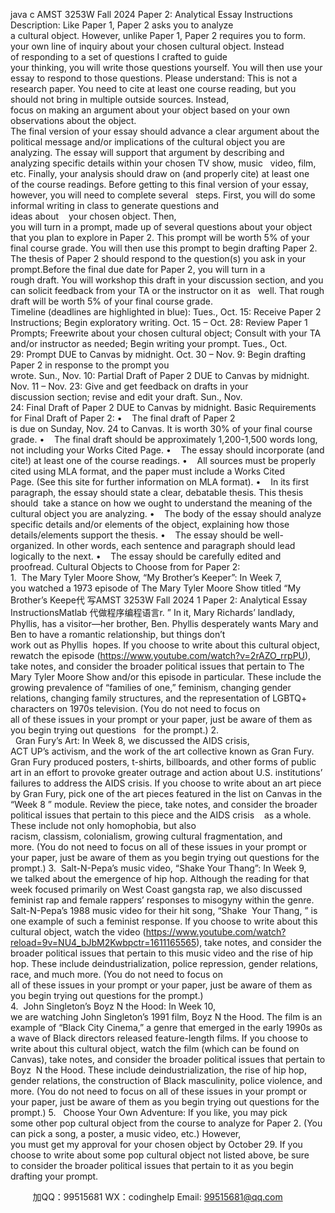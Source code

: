 java c
AMST 3253W
Fall 2024
Paper 2: Analytical Essay Instructions
Description:
Like Paper 1, Paper 2 asks you to analyze a cultural object. However, unlike Paper 1, Paper 2 requires you to form. your own line of inquiry about your chosen cultural object. Instead of responding to a set of questions I crafted to guide your thinking, you will write those questions yourself. You will then use your essay to respond to those questions.
Please understand: This is not a research paper. You need to cite at least one course reading, but you should not bring in multiple outside sources. Instead, focus on making an argument about your object based on your own observations about the object.
The final version of your essay should advance a clear argument about the political message and/or implications of the cultural object you are analyzing. The essay will support that argument by describing and analyzing specific details within your chosen TV show, music   video, film, etc. Finally, your analysis should draw on (and properly cite) at least one of the course readings.
Before getting to this final version of your essay, however, you will need to complete several   steps. First, you will do some informal writing in class to generate questions and ideas about    your chosen object. Then, you will turn in a prompt, made up of several questions about your object that you plan to explore in Paper 2. This prompt will be worth 5% of your final course grade.
You will then use this prompt to begin drafting Paper 2. The thesis of Paper 2 should respond to the question(s) you ask in your prompt.Before the final due date for Paper 2, you will turn in a rough draft. You will workshop this draft in your discussion section, and you can solicit feedback from your TA or the instructor on it as   well. That rough draft will be worth 5% of your final course grade.
Timeline (deadlines are highlighted in blue):
Tues., Oct. 15: Receive Paper 2 Instructions; Begin exploratory writing.
Oct. 15 – Oct. 28: Review Paper 1 Prompts; Freewrite about your chosen cultural object; Consult with your TA and/or instructor as needed; Begin writing your prompt.
Tues., Oct. 29: Prompt DUE to Canvas by midnight.
Oct. 30 – Nov. 9: Begin drafting Paper 2 in response to the prompt you wrote. Sun., Nov. 10: Partial Draft of Paper 2 DUE to Canvas by midnight.
Nov. 11 – Nov. 23: Give and get feedback on drafts in your discussion section; revise and edit your draft.
Sun., Nov. 24: Final Draft of Paper 2 DUE to Canvas by midnight.
Basic Requirements for Final Draft of Paper 2:
•    The final draft of Paper 2 is due on Sunday, Nov. 24 to Canvas. It is worth 30% of your final course grade.
•    The final draft should be approximately 1,200-1,500 words long, not including your Works Cited Page.
•    The essay should incorporate (and cite!) at least one of the course readings.
•    All sources must be properly cited using MLA format, and the paper must include a Works Cited Page. (See this site for further information on MLA format).
•    In its first paragraph, the essay should state a clear, debatable thesis. This thesis should  take a stance on how we ought to understand the meaning of the cultural object you are analyzing.
•    The body of the essay should analyze specific details and/or elements of the object, explaining how those details/elements support the thesis.
•    The essay should be well-organized. In other words, each sentence and paragraph should lead logically to the next.
•    The essay should be carefully edited and proofread.
Cultural Objects to Choose from for Paper 2:
1.  The Mary Tyler Moore Show, “My Brother’s Keeper”: In Week 7, you watched a 1973 episode of The Mary Tyler Moore Show titled “My Brother’s Keepe代 写AMST 3253W Fall 2024 1 Paper 2: Analytical Essay InstructionsMatlab
代做程序编程语言r. ” In it, Mary
Richards’ landlady, Phyllis, has a visitor—her brother, Ben. Phyllis desperately wants Mary and Ben to have a romantic relationship, but things don’t work out as Phyllis  hopes.
If you choose to write about this cultural object, rewatch the episode
(https://www.youtube.com/watch?v=2rAZO_rrpPU), take notes, and consider the
broader political issues that pertain to The Mary Tyler Moore Show and/or this episode in particular. These include the growing prevalence of “families of one,” feminism, changing gender relations, changing family structures, and the representation of LGBTQ+ characters on 1970s television. (You do not need to focus on all of these issues in your prompt or your paper, just be aware of them as you begin trying out questions   for the prompt.)
2.   Gran Fury’s Art: In Week 8, we discussed the AIDS crisis, ACT UP’s activism, and the work of the art collective known as Gran Fury. Gran Fury produced posters, t-shirts, billboards, and other forms of public art in an effort to provoke greater outrage and action about U.S. institutions’ failures to address the AIDS crisis.
If you choose to write about an art piece by Gran Fury, pick one of the art pieces featured in the list on Canvas in the “Week 8 ” module. Review the piece, take notes, and consider the broader political issues that pertain to this piece and the AIDS crisis    as a whole. These include not only homophobia, but also racism, classism, colonialism, growing cultural fragmentation, and more. (You do not need to focus on all of these issues in your prompt or your paper, just be aware of them as you begin trying out questions for the prompt.)
3.  Salt-N-Pepa’s music video, “Shake Your Thang”: In Week 9, we talked about the
emergence of hip hop. Although the reading for that week focused primarily on West Coast gangsta rap, we also discussed feminist rap and female rappers’ responses to misogyny within the genre. Salt-N-Pepa’s 1988 music video for their hit song, “Shake  Your Thang, ” is one example of such a feminist response.
If you choose to write about this cultural object, watch the video
(https://www.youtube.com/watch?reload=9v=NU4_bJbM2Kwbpctr=1611165565), take notes, and consider the broader political issues that pertain to this music video and the rise of hip hop. These include deindustrialization, police repression, gender relations, race, and much more. (You do not need to focus on all of these issues in your prompt or your paper, just be aware of them as you begin trying out questions for the prompt.)
4.  John Singleton’s Boyz N the Hood: In Week 10, we are watching John Singleton’s 1991 film, Boyz N the Hood. The film is an example of “Black City Cinema,” a genre that emerged in the early 1990s as a wave of Black directors released feature-length films.
If you choose to write about this cultural object, watch the film (which can be found on Canvas), take notes, and consider the broader political issues that pertain to Boyz  N the Hood. These include deindustrialization, the rise of hip hop, gender relations, the construction of Black masculinity, police violence, and more. (You do not need to focus on all of these issues in your prompt or your paper, just be aware of them as you begin trying out questions for the prompt.)
5.   Choose Your Own Adventure: If you like, you may pick some other pop cultural object from the course to analyze for Paper 2. (You can pick a song, a poster, a music video, etc.) However, you must get my approval for your chosen object by October 29.
If you choose to write about some pop cultural object not listed above, be sure to consider the broader political issues that pertain to it as you begin drafting your prompt.





         
加QQ：99515681  WX：codinghelp  Email: 99515681@qq.com
